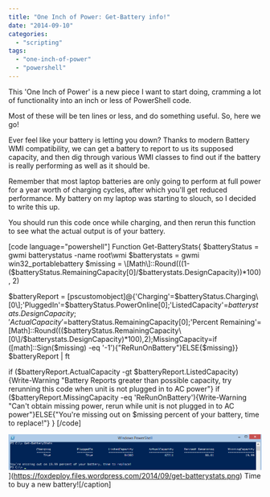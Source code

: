 ```yaml
---
title: "One Inch of Power: Get-Battery info!"
date: "2014-09-10"
categories: 
  - "scripting"
tags: 
  - "one-inch-of-power"
  - "powershell"
---
```


This 'One Inch of Power' is a new piece I want to start doing, cramming a lot of functionality into an inch or less of PowerShell code.

Most of these will be ten lines or less, and do something useful. So, here we go!

Ever feel like your battery is letting you down? Thanks to modern Battery WMI compatibility, we can get a battery to report to us its supposed capacity, and then dig through various WMI classes to find out if the battery is really performing as well as it should be.

Remember that most laptop batteries are only going to perform at full power for a year worth of charging cycles, after which you'll get reduced performance. My battery on my laptop was starting to slouch, so I decided to write this up.

You should run this code once while charging, and then rerun this function to see what the actual output is of your battery.

\[code language="powershell"\] Function Get-BatteryStats{ $batteryStatus = gwmi batterystatus -name root\\wmi $batterystats = gwmi win32\_portablebattery $missing = \[Math\]::Round(((1-($batteryStatus.RemainingCapacity\[0\]/$batterystats.DesignCapacity))\*100), 2)

$batteryReport = \[pscustomobject\]@{'Charging'=$batteryStatus.Charging\[0\];'PluggedIn'=$batteryStatus.PowerOnline\[0\];'ListedCapacity'=$batterystats.DesignCapacity;'ActualCapacity'=$batteryStatus.RemainingCapacity\[0\];'Percent Remaining'=\[Math\]::Round((($batteryStatus.RemainingCapacity\[0\]/$batterystats.DesignCapacity)\*100),2);MissingCapacity=if (\[math\]::Sign($missing) -eq '-1'){"ReRunOnBattery"}ELSE{$missing}} $batteryReport | ft

if ($batteryReport.ActualCapacity -gt $batteryReport.ListedCapacity){Write-Warning "Battery Reports greater than possible capacity, try rerunning this code when unit is not plugged in to AC power"} if ($batteryReport.MissingCapacity -eq 'ReRunOnBattery'){Write-Warning "Can't obtain missing power, rerun while unit is not plugged in to AC power"}ELSE{"You're missing out on $missing percent of your battery, time to replace!"} } \[/code\]

![Time to buy a new battery!](images/get-batterystats.png)](https://foxdeploy.files.wordpress.com/2014/09/get-batterystats.png) Time to buy a new battery!\[/caption\]
